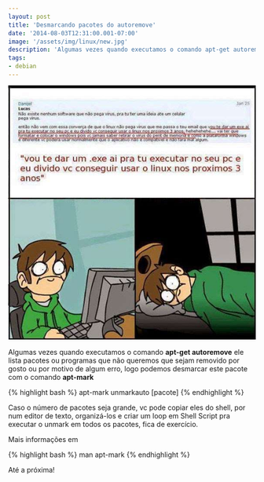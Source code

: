 ```yaml
---
layout: post
title: 'Desmarcando pacotes do autoremove'
date: '2014-08-03T12:31:00.001-07:00'
image: '/assets/img/linux/new.jpg'
description: 'Algumas vezes quando executamos o comando apt-get autoremove ele lista pacotes ou programas que não queremos que sejam removido'
tags:
- debian
---
```


![Desmarcando pacotes do autoremove](/assets/img/linux/new.jpg "Desmarcando pacotes do autoremove")

Algumas vezes quando executamos o comando __apt-get autoremove__ ele lista pacotes ou programas que não queremos que sejam removido por gosto ou por motivo de algum erro, logo podemos desmarcar este pacote com o comando __apt-mark__

{% highlight bash %}
apt-mark unmarkauto [pacote]
{% endhighlight %}

Caso o número de pacotes seja grande, vc pode copiar eles do shell, por num editor de texto, organizá-los e criar um loop em Shell Script pra executar o unmark em todos os pacotes, fica de exercício.

Mais informações em

{% highlight bash %}
man apt-mark
{% endhighlight %}

Até a próxima!

<script async src="https://pagead2.googlesyndication.com/pagead/js/adsbygoogle.js"></script>

<!-- Informat -->
<ins class="adsbygoogle"
 style="display:block"
 data-ad-client="ca-pub-2838251107855362"
 data-ad-slot="2327980059"
 data-ad-format="auto"
 data-full-width-responsive="true"></ins>

<script>
(adsbygoogle = window.adsbygoogle || []).push({});
</script>



